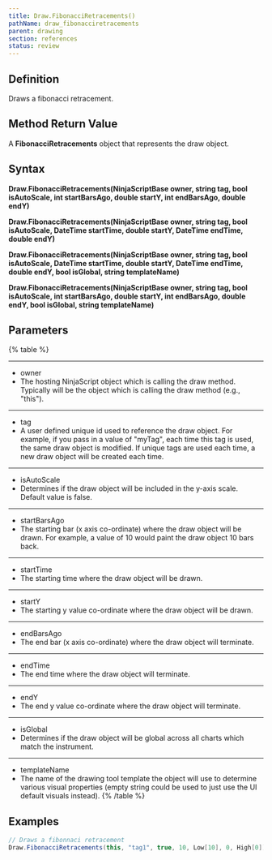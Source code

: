 ```yaml
---
title: Draw.FibonacciRetracements()
pathName: draw_fibonacciretracements
parent: drawing
section: references
status: review
---
```


## Definition

Draws a fibonacci retracement.

## Method Return Value

A **FibonacciRetracements** object that represents the draw object.

## Syntax

**Draw.FibonacciRetracements(NinjaScriptBase owner, string tag, bool isAutoScale, int startBarsAgo, double startY, int endBarsAgo, double endY)**

**Draw.FibonacciRetracements(NinjaScriptBase owner, string tag, bool isAutoScale, DateTime startTime, double startY, DateTime endTime, double endY)**

**Draw.FibonacciRetracements(NinjaScriptBase owner, string tag, bool isAutoScale, DateTime startTime, double startY, DateTime endTime, double endY, bool isGlobal, string templateName)**

**Draw.FibonacciRetracements(NinjaScriptBase owner, string tag, bool isAutoScale, int startBarsAgo, double startY, int endBarsAgo, double endY, bool isGlobal, string templateName)**

## Parameters

{% table %}

---

* owner
* The hosting NinjaScript object which is calling the draw method. Typically will be the object which is calling the draw method (e.g., "this").

---

* tag
* A user defined unique id used to reference the draw object. For example, if you pass in a value of "myTag", each time this tag is used, the same draw object is modified. If unique tags are used each time, a new draw object will be created each time.

---

* isAutoScale
* Determines if the draw object will be included in the y-axis scale. Default value is false.

---

* startBarsAgo
* The starting bar (x axis co-ordinate) where the draw object will be drawn. For example, a value of 10 would paint the draw object 10 bars back.

---

* startTime
* The starting time where the draw object will be drawn.

---

* startY
* The starting y value co-ordinate where the draw object will be drawn.

---

* endBarsAgo
* The end bar (x axis co-ordinate) where the draw object will terminate.

---

* endTime
* The end time where the draw object will terminate.

---

* endY
* The end y value co-ordinate where the draw object will terminate.

---

* isGlobal
* Determines if the draw object will be global across all charts which match the instrument.

---

* templateName
* The name of the drawing tool template the object will use to determine various visual properties (empty string could be used to just use the UI default visuals instead).
{% /table %}

## Examples

```csharp
// Draws a fibonnaci retracement
Draw.FibonacciRetracements(this, "tag1", true, 10, Low[10], 0, High[0]);
```
